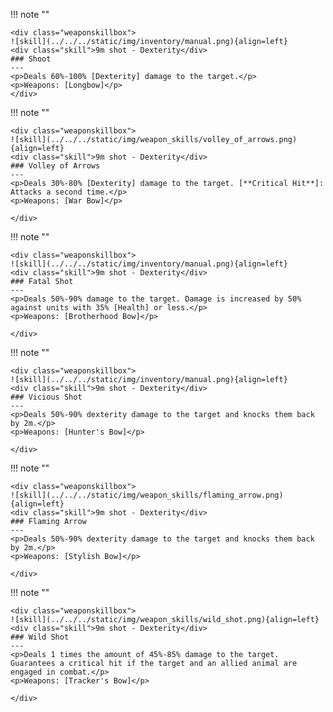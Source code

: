 !!! note ""

    <div class="weaponskillbox">
    ![skill](../../../static/img/inventory/manual.png){align=left}
    <div class="skill">9m shot - Dexterity</div>
    ### Shoot
    ---
    <p>Deals 60%-100% [Dexterity] damage to the target.</p>
    <p>Weapons: [Longbow]</p>
    </div>

!!! note ""

    <div class="weaponskillbox">
    ![skill](../../../static/img/weapon_skills/volley_of_arrows.png){align=left}
    <div class="skill">9m shot - Dexterity</div>
    ### Volley of Arrows
    ---
    <p>Deals 30%-80% [Dexterity] damage to the target. [**Critical Hit**]: Attacks a second time.</p>
    <p>Weapons: [War Bow]</p>

    </div>

!!! note ""

    <div class="weaponskillbox">
    ![skill](../../../static/img/inventory/manual.png){align=left}
    <div class="skill">9m shot - Dexterity</div>
    ### Fatal Shot
    ---
    <p>Deals 50%-90% damage to the target. Damage is increased by 50% against units with 35% [Health] or less.</p>
    <p>Weapons: [Brotherhood Bow]</p>

    </div>

!!! note ""

    <div class="weaponskillbox">
    ![skill](../../../static/img/inventory/manual.png){align=left}
    <div class="skill">9m shot - Dexterity</div>
    ### Vicious Shot
    ---
    <p>Deals 50%-90% dexterity damage to the target and knocks them back by 2m.</p>
    <p>Weapons: [Hunter's Bow]</p>

    </div>

!!! note ""

    <div class="weaponskillbox">
    ![skill](../../../static/img/weapon_skills/flaming_arrow.png){align=left}
    <div class="skill">9m shot - Dexterity</div>
    ### Flaming Arrow
    ---
    <p>Deals 50%-90% dexterity damage to the target and knocks them back by 2m.</p>
    <p>Weapons: [Stylish Bow]</p>

    </div>

!!! note ""

    <div class="weaponskillbox">
    ![skill](../../../static/img/weapon_skills/wild_shot.png){align=left}
    <div class="skill">9m shot - Dexterity</div>
    ### Wild Shot
    ---
    <p>Deals 1 times the amount of 45%-85% damage to the target. Guarantees a critical hit if the target and an allied animal are engaged in combat.</p>
    <p>Weapons: [Tracker's Bow]</p>

    </div>
